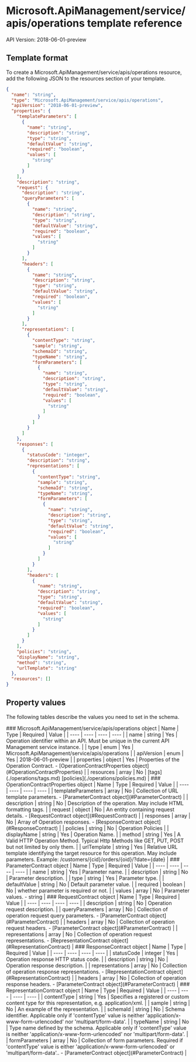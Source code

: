 # Microsoft.ApiManagement/service/apis/operations template reference
API Version: 2018-06-01-preview
## Template format

To create a Microsoft.ApiManagement/service/apis/operations resource, add the following JSON to the resources section of your template.

```json
{
  "name": "string",
  "type": "Microsoft.ApiManagement/service/apis/operations",
  "apiVersion": "2018-06-01-preview",
  "properties": {
    "templateParameters": [
      {
        "name": "string",
        "description": "string",
        "type": "string",
        "defaultValue": "string",
        "required": "boolean",
        "values": [
          "string"
        ]
      }
    ],
    "description": "string",
    "request": {
      "description": "string",
      "queryParameters": [
        {
          "name": "string",
          "description": "string",
          "type": "string",
          "defaultValue": "string",
          "required": "boolean",
          "values": [
            "string"
          ]
        }
      ],
      "headers": [
        {
          "name": "string",
          "description": "string",
          "type": "string",
          "defaultValue": "string",
          "required": "boolean",
          "values": [
            "string"
          ]
        }
      ],
      "representations": [
        {
          "contentType": "string",
          "sample": "string",
          "schemaId": "string",
          "typeName": "string",
          "formParameters": [
            {
              "name": "string",
              "description": "string",
              "type": "string",
              "defaultValue": "string",
              "required": "boolean",
              "values": [
                "string"
              ]
            }
          ]
        }
      ]
    },
    "responses": [
      {
        "statusCode": "integer",
        "description": "string",
        "representations": [
          {
            "contentType": "string",
            "sample": "string",
            "schemaId": "string",
            "typeName": "string",
            "formParameters": [
              {
                "name": "string",
                "description": "string",
                "type": "string",
                "defaultValue": "string",
                "required": "boolean",
                "values": [
                  "string"
                ]
              }
            ]
          }
        ],
        "headers": [
          {
            "name": "string",
            "description": "string",
            "type": "string",
            "defaultValue": "string",
            "required": "boolean",
            "values": [
              "string"
            ]
          }
        ]
      }
    ],
    "policies": "string",
    "displayName": "string",
    "method": "string",
    "urlTemplate": "string"
  },
  "resources": []
}
```
## Property values

The following tables describe the values you need to set in the schema.

<a id="Microsoft.ApiManagement/service/apis/operations" />
### Microsoft.ApiManagement/service/apis/operations object
|  Name | Type | Required | Value |
|  ---- | ---- | ---- | ---- |
|  name | string | Yes | Operation identifier within an API. Must be unique in the current API Management service instance. |
|  type | enum | Yes | Microsoft.ApiManagement/service/apis/operations |
|  apiVersion | enum | Yes | 2018-06-01-preview |
|  properties | object | Yes | Properties of the Operation Contract. - [OperationContractProperties object](#OperationContractProperties) |
|  resources | array | No | [tags](./operations/tags.md) [policies](./operations/policies.md) |


<a id="OperationContractProperties" />
### OperationContractProperties object
|  Name | Type | Required | Value |
|  ---- | ---- | ---- | ---- |
|  templateParameters | array | No | Collection of URL template parameters. - [ParameterContract object](#ParameterContract) |
|  description | string | No | Description of the operation. May include HTML formatting tags. |
|  request | object | No | An entity containing request details. - [RequestContract object](#RequestContract) |
|  responses | array | No | Array of Operation responses. - [ResponseContract object](#ResponseContract) |
|  policies | string | No | Operation Policies |
|  displayName | string | Yes | Operation Name. |
|  method | string | Yes | A Valid HTTP Operation Method. Typical Http Methods like GET, PUT, POST but not limited by only them. |
|  urlTemplate | string | Yes | Relative URL template identifying the target resource for this operation. May include parameters. Example: /customers/{cid}/orders/{oid}/?date={date} |


<a id="ParameterContract" />
### ParameterContract object
|  Name | Type | Required | Value |
|  ---- | ---- | ---- | ---- |
|  name | string | Yes | Parameter name. |
|  description | string | No | Parameter description. |
|  type | string | Yes | Parameter type. |
|  defaultValue | string | No | Default parameter value. |
|  required | boolean | No | whether parameter is required or not. |
|  values | array | No | Parameter values. - string |


<a id="RequestContract" />
### RequestContract object
|  Name | Type | Required | Value |
|  ---- | ---- | ---- | ---- |
|  description | string | No | Operation request description. |
|  queryParameters | array | No | Collection of operation request query parameters. - [ParameterContract object](#ParameterContract) |
|  headers | array | No | Collection of operation request headers. - [ParameterContract object](#ParameterContract) |
|  representations | array | No | Collection of operation request representations. - [RepresentationContract object](#RepresentationContract) |


<a id="ResponseContract" />
### ResponseContract object
|  Name | Type | Required | Value |
|  ---- | ---- | ---- | ---- |
|  statusCode | integer | Yes | Operation response HTTP status code. |
|  description | string | No | Operation response description. |
|  representations | array | No | Collection of operation response representations. - [RepresentationContract object](#RepresentationContract) |
|  headers | array | No | Collection of operation response headers. - [ParameterContract object](#ParameterContract) |


<a id="RepresentationContract" />
### RepresentationContract object
|  Name | Type | Required | Value |
|  ---- | ---- | ---- | ---- |
|  contentType | string | Yes | Specifies a registered or custom content type for this representation, e.g. application/xml. |
|  sample | string | No | An example of the representation. |
|  schemaId | string | No | Schema identifier. Applicable only if 'contentType' value is neither 'application/x-www-form-urlencoded' nor 'multipart/form-data'. |
|  typeName | string | No | Type name defined by the schema. Applicable only if 'contentType' value is neither 'application/x-www-form-urlencoded' nor 'multipart/form-data'. |
|  formParameters | array | No | Collection of form parameters. Required if 'contentType' value is either 'application/x-www-form-urlencoded' or 'multipart/form-data'.. - [ParameterContract object](#ParameterContract) |

